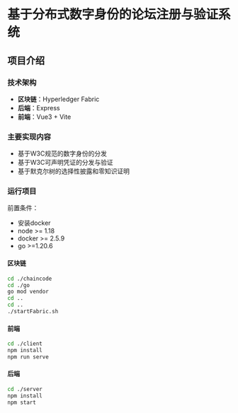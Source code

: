 # 基于分布式数字身份的论坛注册与验证系统

## 项目介绍

### 技术架构

- **区块链**：Hyperledger Fabric
- **后端**：Express
- **前端**：Vue3 + Vite

### 主要实现内容

- 基于W3C规范的数字身份的分发
- 基于W3C可声明凭证的分发与验证
- 基于默克尔树的选择性披露和零知识证明

### 运行项目

前置条件：
- 安装docker
- node >= 1.18
- docker >= 2.5.9
- go >=1.20.6

#### 区块链

```bash
cd ./chaincode
cd ./go
go mod vendor
cd ..
cd ..
./startFabric.sh
```

#### 前端

```bash
cd ./client
npm install
npm run serve
```

#### 后端

```bash
cd ./server
npm install
npm start
```

